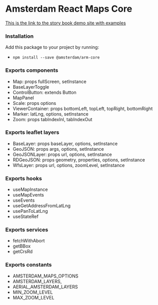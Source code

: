 # Amsterdam React Maps Core

[This is the link to the story book demo site with examples](https://amsterdam.github.io/amsterdam-react-maps)

### Installation
Add this package to your project by running:
- `npm install --save @amsterdam/arm-core`

### Exports components
- Map: props fullScreen, setInstance
- BaseLayerToggle
- ControlButton: extends Button
- MapPanel
- Scale: props options
- ViewerContainer: props bottomLeft, topLeft, topRight, bottomRight
- Marker: latLng, options, setInstance
- Zoom: props tabIndexInl, tabIndexOut

### Exports leaflet layers
- BaseLayer: props baseLayer, options, setInstance
- GeoJSON: props args, options, setInstance
- GeoJSONLayer: props url, options, setInstance
- RDGeoJSON: props geometry, properties, options, setInstance
- WfsLayer: props url, options, zoomLevel, setInstance

### Exports hooks
- useMapInstance
- useMapEvents
- useEvents
- useGetAddressFromLatLng
- usePanToLatLng
- useStateRef

### Exports services
- fetchWithAbort
- getBBox
- getCrsRd

### Exports constants
- AMSTERDAM_MAPS_OPTIONS
- AMSTERDAM_LAYERS,
- AERIAL_AMSTERDAM_LAYERS
- MIN_ZOOM_LEVEL
- MAX_ZOOM_LEVEL

